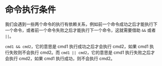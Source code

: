 # 命令执行条件

我们会遇到一些两个命令的执行有依赖关系，例如前一个命令成功之后才能执行下一个命令，或者前一个命令失败之后才能执行下一个命令，这就需要借助 `&&` 或者 `||`。

`cmd1 && cmd2`，它的意思是 cmd1 执行成功之后才会执行 cmd2，如果 cmd1 执行失败则不会执行 cmd2。而 `cmd1 || cmd2`，它的意思是 cmd1 执行失败之后才会执行 cmd2，如果 cmd1 执行成功，则不会执行 cmd2。
